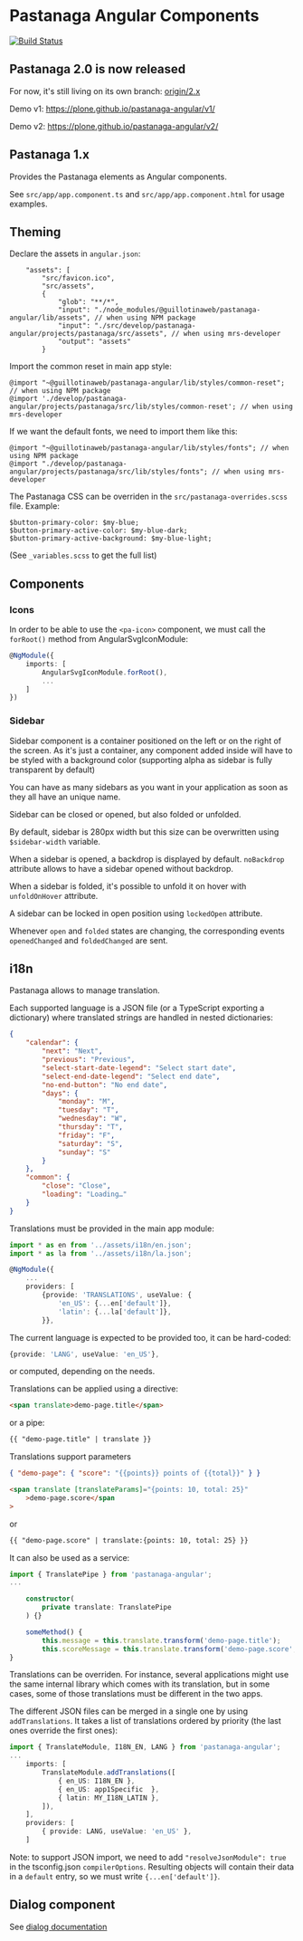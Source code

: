 # Pastanaga Angular Components

[![Build Status](https://travis-ci.com/plone/pastanaga-angular.svg?branch=master)](https://travis-ci.com/plone/pastanaga-angular)

## Pastanaga 2.0 is now released

For now, it's still living on its own branch: [origin/2.x](https://github.com/plone/pastanaga-angular/tree/2.x)

Demo v1: https://plone.github.io/pastanaga-angular/v1/

Demo v2: https://plone.github.io/pastanaga-angular/v2/

## Pastanaga 1.x

Provides the Pastanaga elements as Angular components.

See `src/app/app.component.ts` and `src/app/app.component.html` for usage examples.

## Theming

Declare the assets in `angular.json`:

```
    "assets": [
        "src/favicon.ico",
        "src/assets",
        {
            "glob": "**/*",
            "input": "./node_modules/@guillotinaweb/pastanaga-angular/lib/assets", // when using NPM package
            "input": "./src/develop/pastanaga-angular/projects/pastanaga/src/assets", // when using mrs-developer
            "output": "assets"
        }
```

Import the common reset in main app style:

```
@import "~@guillotinaweb/pastanaga-angular/lib/styles/common-reset"; // when using NPM package
@import './develop/pastanaga-angular/projects/pastanaga/src/lib/styles/common-reset'; // when using mrs-developer
```

If we want the default fonts, we need to import them like this:

```
@import "~@guillotinaweb/pastanaga-angular/lib/styles/fonts"; // when using NPM package
@import "./develop/pastanaga-angular/projects/pastanaga/src/lib/styles/fonts"; // when using mrs-developer
```

The Pastanaga CSS can be overriden in the `src/pastanaga-overrides.scss` file. Example:

```
$button-primary-color: $my-blue;
$button-primary-active-color: $my-blue-dark;
$button-primary-active-background: $my-blue-light;
```

(See `_variables.scss` to get the full list)

## Components

### Icons

In order to be able to use the `<pa-icon>` component, we must call the `forRoot()` method from AngularSvgIconModule:

```typescript
@NgModule({
    imports: [
        AngularSvgIconModule.forRoot(),
        ...
    ]
})
```

### Sidebar

Sidebar component is a container positioned on the left or on the right of the screen.
As it's just a container, any component added inside will have to be styled with a background color (supporting alpha as sidebar is fully transparent by default)

You can have as many sidebars as you want in your application as soon as they all have an unique name.

Sidebar can be closed or opened, but also folded or unfolded.

By default, sidebar is 280px width but this size can be overwritten using `$sidebar-width` variable.

When a sidebar is opened, a backdrop is displayed by default. `noBackdrop` attribute allows to have a sidebar opened without backdrop.

When a sidebar is folded, it's possible to unfold it on hover with `unfoldOnHover` attribute.

A sidebar can be locked in open position using `lockedOpen` attribute.

Whenever `open` and `folded` states are changing, the corresponding events `openedChanged` and `foldedChanged` are sent.

## i18n

Pastanaga allows to manage translation.

Each supported language is a JSON file (or a TypeScript exporting a dictionary) where translated strings are handled in nested dictionaries:

```json
{
    "calendar": {
        "next": "Next",
        "previous": "Previous",
        "select-start-date-legend": "Select start date",
        "select-end-date-legend": "Select end date",
        "no-end-button": "No end date",
        "days": {
            "monday": "M",
            "tuesday": "T",
            "wednesday": "W",
            "thursday": "T",
            "friday": "F",
            "saturday": "S",
            "sunday": "S"
        }
    },
    "common": {
        "close": "Close",
        "loading": "Loading…"
    }
}
```

Translations must be provided in the main app module:

```typescript
import * as en from '../assets/i18n/en.json';
import * as la from '../assets/i18n/la.json';

@NgModule({
    ...
    providers: [
        {provide: 'TRANSLATIONS', useValue: {
            'en_US': {...en['default']},
            'latin': {...la['default']},
        }},
```

The current language is expected to be provided too, it can be hard-coded:

```typescript
{provide: 'LANG', useValue: 'en_US'},
```

or computed, depending on the needs.

Translations can be applied using a directive:

```html
<span translate>demo-page.title</span>
```

or a pipe:

```html
{{ "demo-page.title" | translate }}
```

Translations support parameters

```json
{ "demo-page": { "score": "{{points}} points of {{total}}" } }
```

```html
<span translate [translateParams]="{points: 10, total: 25}"
    >demo-page.score</span
>
```

or

```html
{{ "demo-page.score" | translate:{points: 10, total: 25} }}
```

It can also be used as a service:

```typescript
import { TranslatePipe } from 'pastanaga-angular';
...

    constructor(
        private translate: TranslatePipe
    ) {}

    someMethod() {
        this.message = this.translate.transform('demo-page.title');
        this.scoreMessage = this.translate.transform('demo-page.score', {points: 10, total: 25});
}
```

Translations can be overriden. For instance, several applications might use the same internal library which comes with its translation, but in some cases, some of those translations must be different in the two apps.

The different JSON files can be merged in a single one by using `addTranslations`. It takes a list of translations ordered by priority (the last ones override the first ones):

```typescript
import { TranslateModule, I18N_EN, LANG } from 'pastanaga-angular';
...
    imports: [
        TranslateModule.addTranslations([
            { en_US: I18N_EN },
            { en_US: app1Specific  },
            { latin: MY_I18N_LATIN },
        ]),
    ],
    providers: [
        { provide: LANG, useValue: 'en_US' },
    ]
```

Note: to support JSON import, we need to add `"resolveJsonModule": true` in the tsconfig.json `compilerOptions`. Resulting objects will contain their data in a `default` entry, so we must write `{...en['default']}`.

## Dialog component

See [dialog documentation](./src/develop/pastanaga-angular/projects/pastanaga/src/lib/dialog/README.md)
